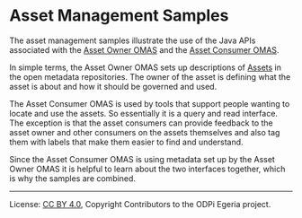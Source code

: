 <!-- SPDX-License-Identifier: CC-BY-4.0 -->
<!-- Copyright Contributors to the ODPi Egeria project 2019. -->

# Asset Management Samples

The asset management samples illustrate the use of the Java APIs associated with the
[Asset Owner OMAS](https://egeria-project.org/services/omas/asset-owner/overview) and the
[Asset Consumer OMAS](https://egeria-project.org/services/omas/asset-consumer/overview).

In simple terms, the Asset Owner OMAS sets up descriptions of
[Assets](https://egeria-project.org/concepts/asset) in the
open metadata repositories.  The owner of the asset is defining what the asset is about and how it should
be governed and used.

The Asset Consumer OMAS is used by tools that support people wanting to locate and use the assets.
So essentially it is a query and read interface.  The exception is that the asset consumers can provide feedback
to the asset owner and other consumers on the assets themselves and also tag them with labels that make them
easier to find and understand.

Since the Asset Consumer OMAS is using metadata set up by the Asset Owner OMAS it is helpful to learn about the
two interfaces together, which is why the samples are combined.


----
License: [CC BY 4.0](https://creativecommons.org/licenses/by/4.0/),
Copyright Contributors to the ODPi Egeria project.